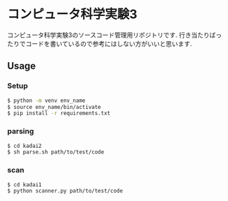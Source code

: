 #  コンピュータ科学実験3

コンピュータ科学実験3のソースコード管理用リポジトリです.
行き当たりばったりでコードを書いているので参考にはしない方がいいと思います.



## Usage

### Setup

```bash
$ python -m venv env_name
$ source env_name/bin/activate
$ pip install -r requirements.txt
```



### parsing

```bash
$ cd kadai2
$ sh parse.sh path/to/test/code
```



### scan

```bash
$ cd kadai1
$ python scanner.py path/to/test/code
```



